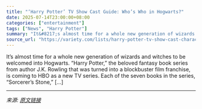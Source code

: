 ```yaml
---
title: "‘Harry Potter’ TV Show Cast Guide: Who’s Who in Hogwarts?"
date: 2025-07-14T23:00:00+08:00
categories: ["entertainment"]
tags: ["News", "Harry Potter"]
summary: "It&#8217;s almost time for a whole new generation of wizards and witches to be welcomed into Hogwarts. &#8220;Harry Potter,&#8221; the beloved fantasy book series from author J.K. Rowling that was tur"
source_url: "https://variety.com/lists/harry-potter-tv-show-cast-characters/"
---
```


It&#8217;s almost time for a whole new generation of wizards and witches to be welcomed into Hogwarts. &#8220;Harry Potter,&#8221; the beloved fantasy book series from author J.K. Rowling that was turned into a blockbuster film franchise, is coming to HBO as a new TV series. Each of the seven books in the series, &#8220;Sorcerer&#8217;s Stone,&#8221; [&#8230;]

---

*来源: [原文链接](https://variety.com/lists/harry-potter-tv-show-cast-characters/)*
